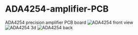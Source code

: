 # ADA4254-amplifier-PCB
ADA4254 precision amplifier PCB board
![ADA4254 front view](https://github.com/anpmht/ADA4254-amplifier-PCB/assets/42551612/7507337d-4f85-483f-b2cf-41842feeb327)
![ADA4254 3d](https://github.com/anpmht/ADA4254-amplifier-PCB/assets/42551612/48bc0e1d-3b14-4ad8-b08a-bf5327545d1d)
![ADA4254 back](https://github.com/anpmht/ADA4254-amplifier-PCB/assets/42551612/91b22d7d-e30b-4404-b67b-4f4ef7cca244)
